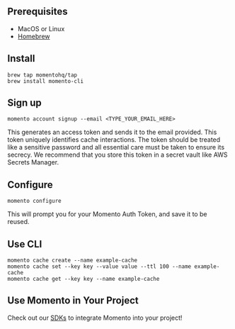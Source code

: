 ## Prerequisites
- MacOS or Linux
- [Homebrew](https://brew.sh/)

## Install
```
brew tap momentohq/tap
brew install momento-cli
```
## Sign up
```
momento account signup --email <TYPE_YOUR_EMAIL_HERE>
```
This generates an access token and sends it to the email provided. This token uniquely identifies cache interactions. The token should be treated like a sensitive password and all essential care must be taken to ensure its secrecy. We recommend that you store this token in a secret vault like AWS Secrets Manager.

## Configure
```
momento configure
```
This will prompt you for your Momento Auth Token, and save it to be reused.

## Use CLI
```
momento cache create --name example-cache
momento cache set --key key --value value --ttl 100 --name example-cache
momento cache get --key key --name example-cache
```

## Use Momento in Your Project
Check out our [SDKs](https://github.com/momentohq/client-sdk-examples) to integrate Momento into your project!
